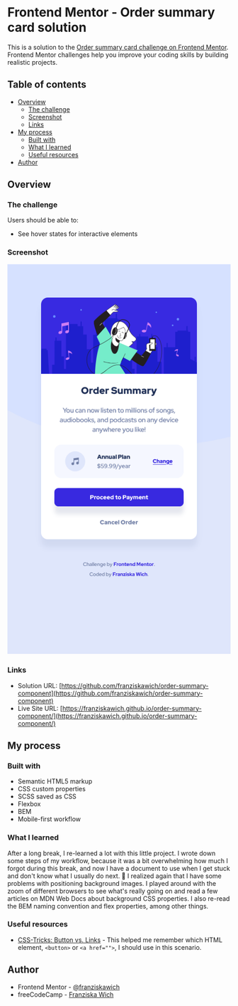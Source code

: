 # Frontend Mentor - Order summary card solution

This is a solution to the [Order summary card challenge on Frontend Mentor](https://www.frontendmentor.io/challenges/order-summary-component-QlPmajDUj). Frontend Mentor challenges help you improve your coding skills by building realistic projects.

## Table of contents

- [Overview](#overview)
  - [The challenge](#the-challenge)
  - [Screenshot](#screenshot)
  - [Links](#links)
- [My process](#my-process)
  - [Built with](#built-with)
  - [What I learned](#what-i-learned)
  - [Useful resources](#useful-resources)
- [Author](#author)

## Overview

### The challenge

Users should be able to:

- See hover states for interactive elements

### Screenshot

![Screenshot](screenshot.png)

### Links

- Solution URL: [https://github.com/franziskawich/order-summary-component](https://github.com/franziskawich/order-summary-component)
- Live Site URL: [https://franziskawich.github.io/order-summary-component/](https://franziskawich.github.io/order-summary-component/)

## My process

### Built with

- Semantic HTML5 markup
- CSS custom properties
- SCSS saved as CSS
- Flexbox
- BEM
- Mobile-first workflow

### What I learned

After a long break, I re-learned a lot with this little project. I wrote down some steps of my workflow, because it was a bit overwhelming how much I forgot during this break, and now I have a document to use when I get stuck and don't know what I usually do next. 🙂 I realized again that I have some problems with positioning background images. I played around with the zoom of different browsers to see what's really going on and read a few articles on MDN Web Docs about background CSS properties. I also re-read the BEM naming convention and flex properties, among other things.

### Useful resources

- [CSS-Tricks: Button vs. Links](https://css-tricks.com/buttons-vs-links/) - This helped me remember which HTML element, `<button>` or `<a href="">`, I should use in this scenario.

## Author

- Frontend Mentor - [@franziskawich](https://www.frontendmentor.io/profile/franziskawich)
- freeCodeCamp - [Franziska Wich](https://www.freecodecamp.org/franziska-wich)

